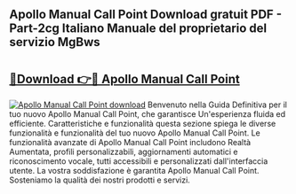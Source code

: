 ## Apollo Manual Call Point Download gratuit PDF - Part-2cg Italiano Manuale del proprietario del servizio MgBws

# <h2><a href="http://dfeo5u.blite.top/?on=Apollo+Manual+Call+Point">🔗Download 👉🔴 Apollo Manual Call Point</a></h2>

[![Apollo Manual Call Point download](https://i.imgur.com/lujVjoI.png)](http://dfeo5u.blite.top/?on=Apollo+Manual+Call+Point)
Benvenuto nella Guida Definitiva per il tuo nuovo Apollo Manual Call Point, che garantisce Un'esperienza fluida ed efficiente. Caratteristiche e funzionalità questa sezione spiega le diverse funzionalità e funzionalità del tuo nuovo Apollo Manual Call Point. Le funzionalità avanzate di Apollo Manual Call Point includono Realtà Aumentata, profili personalizzabili, aggiornamenti automatici e riconoscimento vocale, tutti accessibili e personalizzati dall'interfaccia utente. La vostra soddisfazione è garantita Apollo Manual Call Point. Sosteniamo la qualità dei nostri prodotti e servizi.
